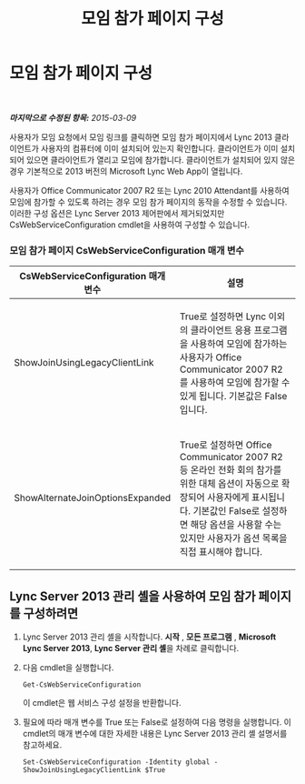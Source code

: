 ﻿---
title: 모임 참가 페이지 구성
TOCTitle: 모임 참가 페이지 구성
ms:assetid: a87319b7-3124-4262-8f9d-18138870ee2d
ms:mtpsurl: https://technet.microsoft.com/ko-kr/library/JJ205145(v=OCS.15)
ms:contentKeyID: 49304650
ms.date: 08/24/2015
mtps_version: v=OCS.15
ms.translationtype: HT
---

# 모임 참가 페이지 구성

 

_**마지막으로 수정된 항목:** 2015-03-09_

사용자가 모임 요청에서 모임 링크를 클릭하면 모임 참가 페이지에서 Lync 2013 클라이언트가 사용자의 컴퓨터에 이미 설치되어 있는지 확인합니다. 클라이언트가 이미 설치되어 있으면 클라이언트가 열리고 모임에 참가합니다. 클라이언트가 설치되어 있지 않은 경우 기본적으로 2013 버전의 Microsoft Lync Web App이 열립니다.

사용자가 Office Communicator 2007 R2 또는 Lync 2010 Attendant를 사용하여 모임에 참가할 수 있도록 하려는 경우 모임 참가 페이지의 동작을 수정할 수 있습니다. 이러한 구성 옵션은 Lync Server 2013 제어판에서 제거되었지만 CsWebServiceConfiguration cmdlet을 사용하여 구성할 수 있습니다.

### 모임 참가 페이지 CsWebServiceConfiguration 매개 변수

<table>
<colgroup>
<col style="width: 50%" />
<col style="width: 50%" />
</colgroup>
<thead>
<tr class="header">
<th>CsWebServiceConfiguration 매개 변수</th>
<th>설명</th>
</tr>
</thead>
<tbody>
<tr class="odd">
<td><p>ShowJoinUsingLegacyClientLink</p></td>
<td><p>True로 설정하면 Lync 이외의 클라이언트 응용 프로그램을 사용하여 모임에 참가하는 사용자가 Office Communicator 2007 R2를 사용하여 모임에 참가할 수 있게 됩니다. 기본값은 False입니다.</p></td>
</tr>
<tr class="even">
<td><p>ShowAlternateJoinOptionsExpanded</p></td>
<td><p>True로 설정하면 Office Communicator 2007 R2 등 온라인 전화 회의 참가를 위한 대체 옵션이 자동으로 확장되어 사용자에게 표시됩니다. 기본값인 False로 설정하면 해당 옵션을 사용할 수는 있지만 사용자가 옵션 목록을 직접 표시해야 합니다.</p></td>
</tr>
</tbody>
</table>


## Lync Server 2013 관리 셸을 사용하여 모임 참가 페이지를 구성하려면

1.  Lync Server 2013 관리 셸을 시작합니다. **시작** , **모든 프로그램** , **Microsoft Lync Server 2013**, **Lync Server 관리 셸**을 차례로 클릭합니다.

2.  다음 cmdlet을 실행합니다.
    
        Get-CsWebServiceConfiguration
    
    이 cmdlet은 웹 서비스 구성 설정을 반환합니다.

3.  필요에 따라 매개 변수를 True 또는 False로 설정하여 다음 명령을 실행합니다. 이 cmdlet의 매개 변수에 대한 자세한 내용은 Lync Server 2013 관리 셸 설명서를 참고하세요.
    
        Set-CsWebServiceConfiguration -Identity global -ShowJoinUsingLegacyClientLink $True

